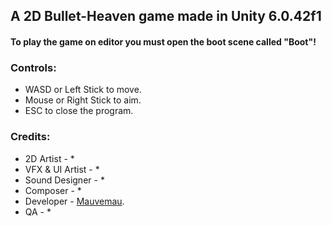 ## A 2D Bullet-Heaven game made in Unity 6.0.42f1

#### **To play the game on editor you must open the boot scene called "Boot"!**

### Controls:
- WASD or Left Stick to move.
- Mouse or Right Stick to aim.
- ESC to close the program.

### Credits:
- 2D Artist - *
- VFX & UI Artist - *
- Sound Designer - *
- Composer - *
- Developer - [Mauvemau](https://github.com/Mauvemau).
- QA - *
